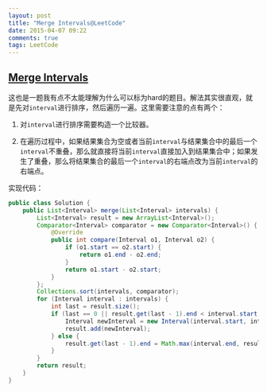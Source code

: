 ```yaml
---
layout: post
title: "Merge Intervals@LeetCode"
date: 2015-04-07 09:22
comments: true
tags: LeetCode
---
```

## [Merge Intervals](https://leetcode.com/problems/merge-intervals/)

<!-- more -->

这也是一题我有点不太能理解为什么可以标为hard的题目。解法其实很直观，就是先对`interval`进行排序，然后遍历一遍。这里需要注意的点有两个：

1. 对`interval`进行排序需要构造一个比较器。

2. 在遍历过程中，如果结果集合为空或者当前`interval`与结果集合中的最后一个`interval`不重叠，那么就直接将当前`interval`直接加入到结果集合中；如果发生了重叠，那么将结果集合的最后一个`interval`的右端点改为当前`interval`的右端点。

实现代码：

``` java
public class Solution {
    public List<Interval> merge(List<Interval> intervals) {
        List<Interval> result = new ArrayList<Interval>();
        Comparator<Interval> comparator = new Comparator<Interval>() {
            @Override
            public int compare(Interval o1, Interval o2) {
                if (o1.start == o2.start) {
                    return o1.end - o2.end;
                }
                return o1.start - o2.start;
            }
        };
        Collections.sort(intervals, comparator);
        for (Interval interval : intervals) {
            int last = result.size();
            if (last == 0 || result.get(last - 1).end < interval.start) {
                Interval newInterval = new Interval(interval.start, interval.end);
                result.add(newInterval);
            } else {
                result.get(last - 1).end = Math.max(interval.end, result.get(last - 1).end);
            }
        }
        return result;
    }
}
```